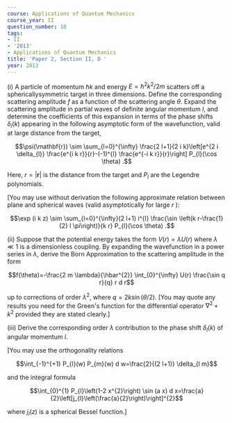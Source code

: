 ```yaml
---
course: Applications of Quantum Mechanics
course_year: II
question_number: 10
tags:
- II
- '2013'
- Applications of Quantum Mechanics
title: 'Paper 2, Section II, D '
year: 2013
---
```




(i) A particle of momentum $\hbar k$ and energy $E=\hbar^{2} k^{2} / 2 m$ scatters off a sphericallysymmetric target in three dimensions. Define the corresponding scattering amplitude $f$ as a function of the scattering angle $\theta$. Expand the scattering amplitude in partial waves of definite angular momentum $l$, and determine the coefficients of this expansion in terms of the phase shifts $\delta_{l}(k)$ appearing in the following asymptotic form of the wavefunction, valid at large distance from the target,

$$\psi(\mathbf{r}) \sim \sum_{l=0}^{\infty} \frac{2 l+1}{2 i k}\left[e^{2 i \delta_{l}} \frac{e^{i k r}}{r}-(-1)^{l} \frac{e^{-i k r}}{r}\right] P_{l}(\cos \theta) .$$

Here, $r=|\mathbf{r}|$ is the distance from the target and $P_{l}$ are the Legendre polynomials.

[You may use without derivation the following approximate relation between plane and spherical waves (valid asymptotically for large $r$ ):

$$\exp (i k z) \sim \sum_{l=0}^{\infty}(2 l+1) i^{l} \frac{\sin \left(k r-\frac{1}{2} l \pi\right)}{k r} P_{l}(\cos \theta) .$$

(ii) Suppose that the potential energy takes the form $V(r)=\lambda U(r)$ where $\lambda \ll 1$ is a dimensionless coupling. By expanding the wavefunction in a power series in $\lambda$, derive the Born Approximation to the scattering amplitude in the form

$$f(\theta)=-\frac{2 m \lambda}{\hbar^{2}} \int_{0}^{\infty} U(r) \frac{\sin q r}{q} r d r$$

up to corrections of order $\lambda^{2}$, where $q=2 k \sin (\theta / 2)$. [You may quote any results you need for the Green's function for the differential operator $\nabla^{2}+k^{2}$ provided they are stated clearly.]

(iii) Derive the corresponding order $\lambda$ contribution to the phase shift $\delta_{l}(k)$ of angular momentum $l$.

[You may use the orthogonality relations

$$\int_{-1}^{+1} P_{l}(w) P_{m}(w) d w=\frac{2}{(2 l+1)} \delta_{l m}$$

and the integral formula

$$\int_{0}^{1} P_{l}\left(1-2 x^{2}\right) \sin (a x) d x=\frac{a}{2}\left[j_{l}\left(\frac{a}{2}\right)\right]^{2}$$

where $j_{l}(z)$ is a spherical Bessel function.]